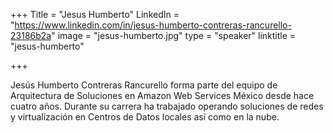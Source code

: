 +++
Title = "Jesus Humberto"
LinkedIn = "https://www.linkedin.com/in/jesus-humberto-contreras-rancurello-23186b2a"
image = "jesus-humberto.jpg"
type = "speaker"
linktitle = "jesus-humberto"

+++

Jesús Humberto Contreras Rancurello forma parte del equipo de Arquitectura de Soluciones en Amazon Web Services México desde hace cuatro años. Durante su carrera ha trabajado operando soluciones de redes y virtualización en Centros de Datos locales así como en la nube.
